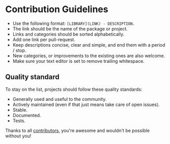 # Contribution Guidelines

* Use the following format: `[LIBRARY](LINK) - DESCRIPTION.`
* The link should be the name of the package or project.
* Links and categories should be sorted alphabetically.
* Add one link per pull-request.
* Keep descriptions concise, clear and simple, and end them with a period / stop.
* New categories, or improvements to the existing ones are also welcome.
* Make sure your text editor is set to remove trailing whitespace.

## Quality standard

To stay on the list, projects should follow these quality standards:

* Generally used and useful to the community.
* Actively maintained (even if that just means take care of open issues).
* Stable.
* Documented.
* Tests.

Thanks to all [contributors](https://github.com/motion-open-source/awesome-rubymotion/graphs/contributors), you're awesome and wouldn't be possible without you!
